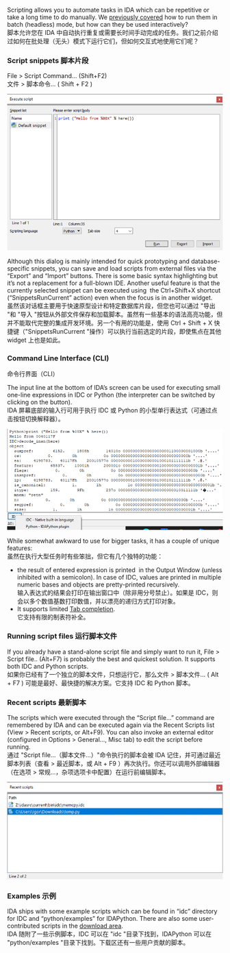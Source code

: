 Scripting allows you to automate tasks in IDA which can be repetitive or take a long time to do manually. We [previously covered](https://www.hex-rays.com/blog/igor-tip-of-the-week-08-batch-mode-under-the-hood/) how to run them in batch (headless) mode, but how can they be used interactively?  
脚本允许您在 IDA 中自动执行重复或需要长时间手动完成的任务。我们之前介绍过如何在批处理（无头）模式下运行它们，但如何交互式地使用它们呢？

### Script snippets 脚本片段

File > Script Command… (Shift+F2)  
文件 > 脚本命令... ( Shift + F2 )

[![](assets/2021/03/script_snippet.png)](assets/2021/03/script_snippet.png)

Although this dialog is mainly intended for quick prototyping and database-specific snippets, you can save and load scripts from external files via the “Export” and “Import” buttons. There is some basic syntax highlighting but it’s not a replacement for a full-blown IDE. Another useful feature is that the currently selected snippet can be executed using  the Ctrl+Shift+X shortcut (“SnippetsRunCurrent” action) even when the focus is in another widget.  
虽然该对话框主要用于快速原型设计和特定数据库片段，但您也可以通过 "导出 "和 "导入 "按钮从外部文件保存和加载脚本。虽然有一些基本的语法高亮功能，但并不能取代完整的集成开发环境。另一个有用的功能是，使用 Ctrl + Shift + X 快捷键（"SnippetsRunCurrent "操作）可以执行当前选定的片段，即使焦点在其他 widget 上也是如此。

### Command Line Interface (CLI)  
命令行界面（CLI）

The input line at the bottom of IDA’s screen can be used for executing small one-line expressions in IDC or Python (the interpreter can be switched by clicking on the button).  
IDA 屏幕底部的输入行可用于执行 IDC 或 Python 的小型单行表达式（可通过点击按钮切换解释器）。

[![](assets/2021/03/script_cli.png)](assets/2021/03/script_cli.png)

While somewhat awkward to use for bigger tasks, it has a couple of unique features:  
虽然在执行大型任务时有些笨拙，但它有几个独特的功能：

-   the result of entered expression is printed  in the Output Window (unless inhibited with a semicolon). In case of IDC, values are printed in multiple numeric bases and objects are pretty-printed recursively.  
    输入表达式的结果会打印在输出窗口中（除非用分号禁止）。如果是 IDC，则会以多个数值基数打印数值，并以漂亮的递归方式打印对象。
-   It supports limited [Tab completion](https://www.hex-rays.com/blog/implementing-command-completion-for-idapython/).  
    它支持有限的制表符补全。

### Running script files 运行脚本文件

If you already have a stand-alone script file and simply want to run it, File > Script file.. (Alt+F7) is probably the best and quickest solution. It supports both IDC and Python scripts.  
如果你已经有了一个独立的脚本文件，只想运行它，那么文件 > 脚本文件... ( Alt + F7 ) 可能是最好、最快捷的解决方案。它支持 IDC 和 Python 脚本。

### Recent scripts 最新脚本

The scripts which were executed through the “Script file…” command are remembered by IDA and can be executed again via the Recent Scripts list  (View > Recent scripts, or Alt+F9). You can also invoke an external editor (configured in Options > General…, Misc tab) to edit the script before running.  
通过 "Script file...（脚本文件...）"命令执行的脚本会被 IDA 记住，并可通过最近脚本列表（查看 > 最近脚本，或 Alt + F9 ）再次执行。你还可以调用外部编辑器（在选项 > 常规...，杂项选项卡中配置）在运行前编辑脚本。

![](assets/2021/03/script_recent.png)

### Examples 示例

IDA ships with some example scripts which can be found in “idc” directory for IDC and “python/examples” for IDAPython. There are also some user-contributed scripts in the [download area](https://hex-rays.com/products/ida/support/download/).  
IDA 随附了一些示例脚本，IDC 可以在 "idc "目录下找到，IDAPython 可以在 "python/examples "目录下找到。下载区还有一些用户贡献的脚本。